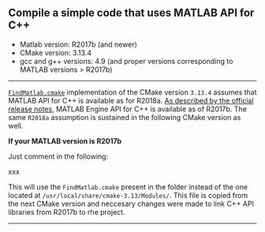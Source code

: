 ## Compile a simple code that uses MATLAB API for C++

* Matlab version: R2017b (and newer)  
* CMake version: 3.13.4  
* gcc and g++ versions: 4.9 (and proper versions corresponding  to MATLAB versions > R2017b)

***

[`FindMatlab.cmake`](https://cmake.org/cmake/help/v3.13/module/FindMatlab.html) implementation of the CMake version `3.13.4` assumes that MATLAB API for C++ is available as for R2018a. [As described by the official release notes](https://www.mathworks.com/help/matlab/release-notes.html?rntext=C%2B%2B&startrelease=R2015aSP1&endrelease=R2018b&groupby=release&sortby=descending&searchHighlight=C%2B%2B), MATLAB Engine API for C++ is available as of R2017b. The same `R2018a` assumption is sustained in the following CMake version as well. 

**If your MATLAB version is R2017b**

Just comment in the following: 

xxx

This will use the `FindMatlab.cmake` present in the folder instead of the one located at `/usr/local/share/cmake-3.13/Modules/`. This file is copied from the next CMake version and neccesary changes were made to link C++ API libraries from R2017b to rhe project. 

*** 


